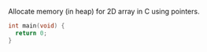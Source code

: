  Allocate memory (in heap) for 2D array in C using pointers.

```c
int main(void) {
  return 0;
}
```

